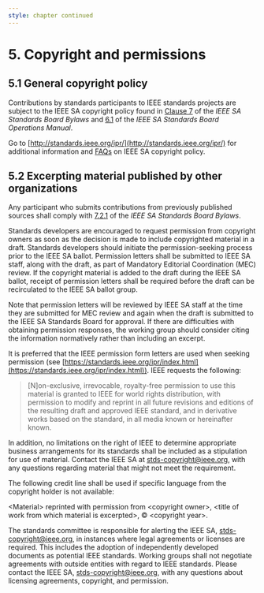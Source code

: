 ```yaml
---
style: chapter continued
---
```


# 5. Copyright and permissions

## 5.1 General copyright policy

Contributions by standards participants to IEEE standards projects are subject to the IEEE SA copyright policy found in [Clause 7](http://standards.ieee.org/develop/policies/bylaws/sect6-7.html#7) of the *IEEE SA Standards Board Bylaws* and [6.1](http://standards.ieee.org/develop/policies/opman/sect6.html) of the *IEEE SA Standards Board Operations Manual*.

Go to [http://standards.ieee.org/ipr/](http://standards.ieee.org/ipr/) for additional information and [FAQs](https://standards.ieee.org/faqs/copyrights/) on IEEE SA copyright policy.

## 5.2 Excerpting material published by other organizations

Any participant who submits contributions from previously published sources shall comply with [7.2.1](http://standards.ieee.org/develop/policies/bylaws/sect6-7.html#7) of the *IEEE SA Standards Board Bylaws*.

Standards developers are encouraged to request permission from copyright owners as soon as the decision is made to include copyrighted material in a draft. Standards developers should initiate the permission-seeking process prior to the IEEE SA ballot. Permission letters shall be submitted to IEEE SA staff, along with the draft, as part of Mandatory Editorial Coordination (MEC) review. If the copyright material is added to the draft during the IEEE SA ballot, receipt of permission letters shall be required before the draft can be recirculated to the IEEE SA ballot group.

Note that permission letters will be reviewed by IEEE SA staff at the time they are submitted for MEC review and again when the draft is submitted to the IEEE SA Standards Board for approval. If there are difficulties with obtaining permission responses, the working group should consider citing the information normatively rather than including an excerpt.

It is preferred that the IEEE permission form letters are used when seeking permission (see [https://standards.ieee.org/ipr/index.html](https://standards.ieee.org/ipr/index.html)). IEEE requests the following:

> [N]on-exclusive, irrevocable, royalty-free permission to use this material is granted to IEEE for world rights distribution, with permission to modify and reprint in all future revisions and editions of the resulting draft and approved IEEE standard, and in derivative works based on the standard, in all media known or hereinafter known.

In addition, no limitations on the right of IEEE to determine appropriate business arrangements for its standards shall be included as a stipulation for use of material. Contact the IEEE SA at [stds-copyright@ieee.org](mailto:stds-copyright@ieee.org), with any questions regarding material that might not meet the requirement.

The following credit line shall be used if specific language from the copyright holder is not available:

\<Material\> reprinted with permission from \<copyright owner\>, \<title of work from which material is excerpted\>, © \<copyright year\>.

The standards committee is responsible for alerting the IEEE SA, [stds-copyright@ieee.org](mailto:stds-copyright@ieee.org), in instances where legal agreements or licenses are required. This includes the adoption of independently developed documents as potential IEEE standards. Working groups shall not negotiate agreements with outside entities with regard to IEEE standards. Please contact the IEEE SA, [stds-copyright@ieee.org](mailto:stds-copyright@ieee.org), with any questions about licensing agreements, copyright, and permission.
